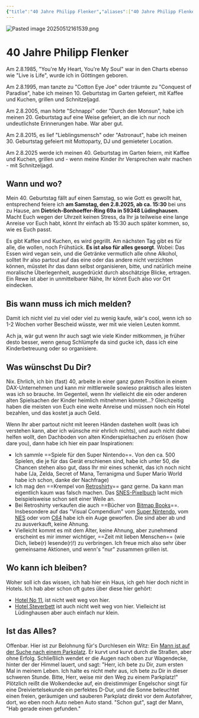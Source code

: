 ```yaml
---
{"title":"40 Jahre Philipp Flenker","aliases":["40 Jahre Philipp Flenker"],"tags":["dgstandalone"],"dg-home":false,"dg-pinned":false,"dg-home-link":false,"dg-permalink":"geburtstag2025","eleventyExcludeFromCollections":true,"dg-publish":true,"created-date":"2025-05-12T16:13:53","updated-date":"2025-05-12T17:10:58","linter-yaml-title-alias":"40 Jahre Philipp Flenker","dg-path":"202512-051613-68.md","permalink":"/geburtstag2025/","dgPassFrontmatter":true}
---
```


![Pasted image 20250512161539.png](/img/user/attachments/Pasted%20image%2020250512161539.png)

# 40 Jahre Philipp Flenker

Am 2.8.1985, "You're My Heart, You're My Soul" war in den Charts ebenso wie "Live is Life", wurde ich in Göttingen geboren.

Am 2.8.1995, man tanzte zu "Cotton Eye Joe" oder träumte zu "Conquest of Paradise",  habe ich meinen 10. Geburtstag im Garten gefeiert, mit Kaffee und Kuchen, grillen und Schnitzeljagd.

Am 2.8.2005, man hörte "Schnappi" oder "Durch den Monsun", habe ich meinen 20. Geburtstag auf eine Weise gefeiert, an die ich nur noch undeutlichste Erinnerungen habe. War aber gut.

Am 2.8.2015, es lief "Lieblingsmensch" oder "Astronaut", habe ich meinen 30. Geburtstag gefeiert mit Mottoparty, DJ und gemieteter Location.

Am 2.8.2025 werde ich meinen 40. Geburtstag im Garten feiern, mit Kaffee und Kuchen, grillen und - wenn meine Kinder ihr Versprechen wahr machen - mit Schnitzeljagd.

## Wann und wo?

Mein 40. Geburtstag fällt auf einen Samstag, so wie Gott es gewollt hat, entsprechend feiere ich **am Samstag, den 2.8.2025, ab ca. 15:30** bei uns zu Hause, am **Dietrich-Bonhoeffer-Ring 69a in 59348 Lüdinghausen**. Macht Euch wegen der Uhrzeit keinen Stress, da Ihr ja teilweise eine lange Anreise vor Euch habt, könnt Ihr einfach ab 15:30 auch später kommen, so, wie es Euch passt.

Es gibt Kaffee und Kuchen, es wird gegrillt. Am nächsten Tag gibt es für alle, die wollen, noch Frühstück. **Es ist also für alles gesorgt**. Wobei: Das Essen wird vegan sein, und die Getränke vermutlich alle ohne Alkohol, solltet Ihr also partout auf das eine oder das andere nicht verzichten können, müsstet ihr das dann selbst organisieren, bitte, und natürlich meine moralische Überlegenheit, ausgedrückt durch abschätzige Blicke, ertragen. Ein Rewe ist aber in unmittelbarer Nähe, Ihr könnt Euch also vor Ort eindecken.

## Bis wann muss ich mich melden?

Damit ich nicht viel zu viel oder viel zu wenig kaufe, wär's cool, wenn ich so 1-2 Wochen vorher Bescheid wüsste, wer mit wie vielen Leuten kommt.

Ach ja, wär gut wenn Ihr auch sagt wie viele Kinder mitkommen, je früher desto besser, wenn genug Schlümpfe da sind gucke ich, dass ich eine Kinderbetreuung oder so organisiere.

## Was wünschst Du Dir?
Nix. Ehrlich, ich bin (fast) 40, arbeite in einer ganz guten Position in einem DAX-Unternehmen und kann mir mittlerweile sowieso praktisch alles leisten was ich so brauche. Im Gegenteil, wenn Ihr vielleicht die ein oder anderen alten Spielsachen der Kinder heimlich mitnehmen könntet…? Gleichzeitig haben die meisten von Euch eine weite Anreise und müssen noch ein Hotel bezahlen, und das kostet ja auch Geld.

Wenn Ihr aber partout nicht mit leeren Händen dastehen wollt (was ich verstehen kann, aber ich wünsche mir ehrlich nichts), und auch nicht dabei helfen wollt, den Dachboden von alten Kinderspielsachen zu erlösen (how dare you), dann habe ich hier ein paar Inspirationen:

- Ich sammle ==Spiele für den Super Nintendo==. Von den ca. 500 Spielen, die je für das Gerät erschienen sind, habe ich unter 50, die Chancen stehen also gut, dass Ihr mir eines schenkt, das ich noch nicht habe (Ja, Zelda, Secret of Mana, Terranigma und Super Mario World habe ich schon, danke der Nachfrage)
- Ich mag den ==Krempel von [Retroshirty](https://retroshirty.com/)== ganz gerne. Da kann man eigentlich kaum was falsch machen. Das [SNES-Pixelbuch](https://retroshirty.com/products/the-snes-pixel-book-versandkostenfrei?_pos=1&_sid=edbea8703&_ss=r) lacht mich beispielsweise schon seit einer Weile an.
- Bei Retroshirty verkaufen die auch ==Bücher von [Bitmap Books](https://www.bitmapbooks.com/)==. Insbesondere auf das "Visual Compendium" vom [Super Nintendo](https://www.bitmapbooks.com/products/snes-superfamicom-a-visual-compendium), vom [NES](https://www.bitmapbooks.com/products/nes-famicom-a-visual-compendium) oder vom [C64](https://www.bitmapbooks.com/products/commodore-64-a-visual-compendium-expanded-edition) habe ich ein Auge geworfen. Die sind aber ab und zu ausverkauft, keine Ahnung.
- Vielleicht kommt es mit dem Alter, keine Ahnung, aber zunehmend erscheint es mir immer wichtiger, ==Zeit mit lieben Menschen== (wie Dich, liebe(r) lesende(r)!) zu verbringen. Ich freue mich also sehr über gemeinsame Aktionen, und wenn's "nur" zusammen grillen ist.

## Wo kann ich bleiben?
Woher soll ich das wissen, ich hab hier ein Haus, ich geh hier doch nicht in Hotels. Ich hab aber schon oft gutes über diese hier gehört:
- [Hotel No 11](https://www.no11hotel.de/), ist nicht weit weg von hier.
- [Hotel Steverbett](https://www.steverbett.de/) ist auch nicht weit weg von hier. Vielleicht ist Lüdinghausen aber auch einfach nur klein.

## Ist das Alles?
Offenbar. Hier ist zur Belohnung für's Durchlesen ein Witz:
Ein [Mann ist auf der Suche nach einem Parkplatz](https://youtu.be/40hQeVlkpRI?si=RBIuw3YNsnMufN9E). Er kurvt und kurvt durch die Straßen, aber ohne Erfolg. Schließlich wendet er die Augen nach oben zur Wagendecke, hinter der der Himmel lauert, und sagt: "Herr, ich bete zu Dir, zum ersten Mal in meinem Leben. Ich halte es nicht mehr aus, ich bete zu Dir in dieser schweren Stunde. Bitte, Herr, weise mir den Weg zu einem Parkplatz!" Plötzlich reißt die Wolkendecke auf, ein dreistimmiger Engelschor singt für eine Dreiviertelsekunde ein perfektes D-Dur, und die Sonne beleuchtet einen freien, geräumigen und sauberen Parkplatz direkt vor dem Autofahrer, dort, wo eben noch Auto neben Auto stand. "Schon gut", sagt der Mann, "Hab gerade einen gefunden."

